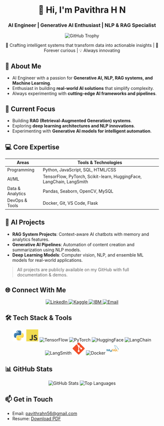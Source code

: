 <h1 align="center">🤖 Hi, I'm Pavithra H N</h1>
<h3 align="center">AI Engineer | Generative AI Enthusiast | NLP & RAG Specialist</h3>

<p align="center">
  <img src="https://github-profile-trophy.vercel.app/?username=pavithra-hn&theme=gruvbox" alt="GitHub Trophy"/>
</p>

<p align="center">
🚀 Crafting intelligent systems that transform data into actionable insights | 🌱 Forever curious | 💡 Always innovating
</p>


## 🧠 About Me
- AI Engineer with a passion for **Generative AI, NLP, RAG systems, and Machine Learning**.
- Enthusiast in building **real-world AI solutions** that simplify complexity.
- Always experimenting with **cutting-edge AI frameworks and pipelines**.


## 🌟 Current Focus
- Building **RAG (Retrieval-Augmented Generation) systems**.
- Exploring **deep learning architectures and NLP innovations**.
- Experimenting with **Generative AI models for intelligent automation**.


## 💻 Core Expertise
| Areas | Tools & Technologies |
|-------|--------------------|
| Programming | Python, JavaScript, SQL, HTML/CSS |
| AI/ML | TensorFlow, PyTorch, Scikit-learn, HuggingFace, LangChain, LangSmith |
| Data & Analytics | Pandas, Seaborn, OpenCV, MySQL |
| DevOps & Tools | Docker, Git, VS Code, Flask |



## 🔧 AI Projects
- **RAG System Projects**: Context-aware AI chatbots with memory and analytics features.  
- **Generative AI Pipelines**: Automation of content creation and summarization using NLP models.  
- **Deep Learning Models**: Computer vision, NLP, and ensemble ML models for real-world applications.

> All projects are publicly available on my GitHub with full documentation & demos.



## 🌐 Connect With Me
<p align="center">
  <a href="https://linkedin.com/in/pavithrahn56" target="_blank">
    <img src="https://cdn.jsdelivr.net/gh/devicons/devicon/icons/linkedin/linkedin-original.svg" width="40" height="40" alt="LinkedIn"/>
  </a>
  <a href="https://kaggle.com/pavithrahn" target="_blank">
    <img src="https://cdn.jsdelivr.net/gh/devicons/devicon/icons/kaggle/kaggle-original.svg" width="40" height="40" alt="Kaggle"/>
  </a>
  <a href="https://courses.cognitiveclass.ai/u/pavithrahn56" target="_blank">
    <img src="https://upload.wikimedia.org/wikipedia/commons/5/51/IBM_logo.svg" width="40" height="40" alt="IBM"/>
  </a>
  <a href="mailto:pavithrahn56@gmail.com">
    <img src="https://cdn-icons-png.flaticon.com/512/732/732200.png" width="40" height="40" alt="Email"/>
  </a>
</p>


## 🛠️ Tech Stack & Tools
<p align="center">
<img src="https://raw.githubusercontent.com/devicons/devicon/master/icons/python/python-original.svg" width="40" height="40" alt="Python"/>
<img src="https://raw.githubusercontent.com/devicons/devicon/master/icons/javascript/javascript-original.svg" width="40" height="40" alt="JavaScript"/>
<img src="https://www.vectorlogo.zone/logos/tensorflow/tensorflow-icon.svg" width="40" height="40" alt="TensorFlow"/>
<img src="https://www.vectorlogo.zone/logos/pytorch/pytorch-icon.svg" width="40" height="40" alt="PyTorch"/>
<img src="https://huggingface.co/front/assets/huggingface_logo.svg" width="40" height="40" alt="HuggingFace"/>
<img src="https://raw.githubusercontent.com/langchain-dev/brand/main/langchain-logo-light.svg" width="40" height="40" alt="LangChain"/>
<img src="https://raw.githubusercontent.com/langsmith-dev/langsmith/main/langsmith-logo.svg" width="40" height="40" alt="LangSmith"/>
<img src="https://raw.githubusercontent.com/devicons/devicon/master/icons/git/git-original.svg" width="40" height="40" alt="Git"/>
<img src="https://www.vectorlogo.zone/logos/docker/docker-icon.svg" width="40" height="40" alt="Docker"/>
<img src="https://raw.githubusercontent.com/devicons/devicon/master/icons/mysql/mysql-original-wordmark.svg" width="40" height="40" alt="MySQL"/>
</p>



## 📊 GitHub Stats
<p align="center">
<img src="https://github-readme-stats.vercel.app/api?username=pavithra-hn&show_icons=true&theme=tokyonight" alt="GitHub Stats"/>
<img src="https://github-readme-stats.vercel.app/api/top-langs/?username=pavithra-hn&layout=compact&theme=tokyonight" alt="Top Languages"/>
</p>



## 📫 Get in Touch
- Email: pavithrahn56@gmail.com  
- Resume: [Download PDF](https://drive.google.com/file/d/1bUaXqcnPiJ6ODxb9lBNGTRKlG_xJY_po/view?usp=drivesdk)  

